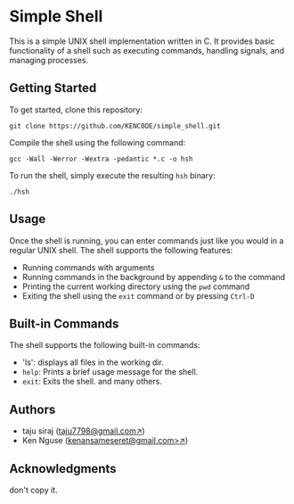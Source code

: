 # Simple Shell

This is a simple UNIX shell implementation written in C. It provides basic functionality of a shell such as executing commands, handling signals, and managing processes.

## Getting Started

To get started, clone this repository:

```
git clone https://github.com/KENC0DE/simple_shell.git
```

Compile the shell using the following command:

```
gcc -Wall -Werror -Wextra -pedantic *.c -o hsh
```

To run the shell, simply execute the resulting `hsh` binary:

```
./hsh
```

## Usage

Once the shell is running, you can enter commands just like you would in a regular UNIX shell. The shell supports the following features:

- Running commands with arguments
- Running commands in the background by appending `&` to the command
- Printing the current working directory using the `pwd` command
- Exiting the shell using the `exit` command or by pressing `Ctrl-D`

## Built-in Commands

The shell supports the following built-in commands:

- 'ls': displays all files in the working dir.
- `help`: Prints a brief usage message for the shell.
- `exit`: Exits the shell.
and many others.

## Authors

- taju siraj ([taju7798@gmail.com↗](https://github.com/tajukasim))
- Ken Nguse ([kenansameseret@gmail.com>↗](https://github.com/KENC0DE))

## Acknowledgments

don't copy it.
